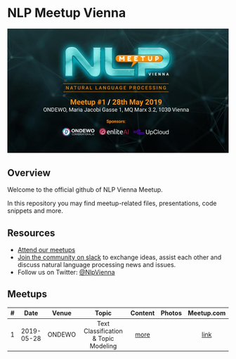 # NLP Meetup Vienna
![Meetup](./images/NLP-Meetup-Vienna-20190527.jpg "First Meetup")

## Overview
Welcome to the official github of NLP Vienna Meetup.

In this repository you may find meetup-related files, presentations, code snippets and more.

## Resources
* [Attend our meetups](https://www.meetup.com/nlp-vienna/)
* [Join the community on slack](https://join.slack.com/t/nlp-at/shared_invite/enQtNjMxNTgzOTkyNzc0LWRhODU0YjA2M2FjYjdkMGFiMzZiMDU5OGFiZDg1NmU1NmY4Y2MxZjkzMDg3NGRjYmRjNTY2NmE5ZTM3NzYwM2I) to exchange ideas, assist each other and discuss natural language processing news and issues.
* Follow us on Twitter: [@NlpVienna](https://twitter.com/NlpVienna)


## Meetups

| #  | Date       | Venue                              | Topic                  | Content                         |  Photos | Meetup.com |
|:--:|:----------:|:----------------------------------:|:----------------------:|:----------------------------:|:------:|:----------:|
| 1  | 2019-05-28 | ONDEWO                           | Text Classification & Topic Modeling | [more](./01/)  |       | [link](https://www.meetup.com/nlp-vienna/events/261452867/)
